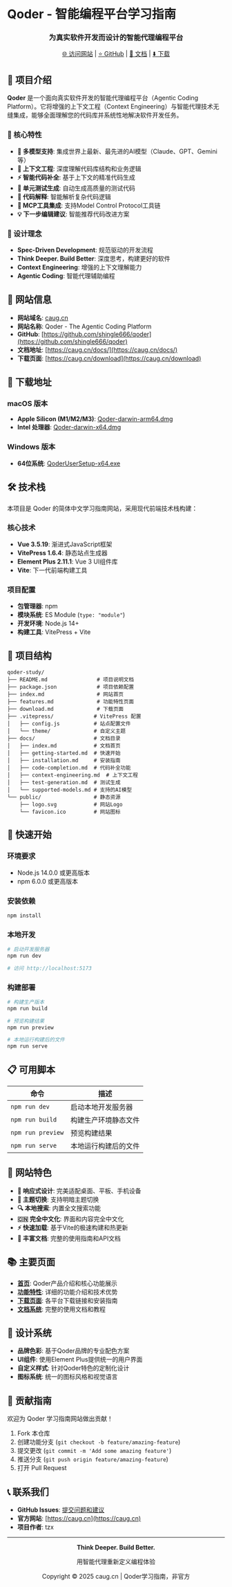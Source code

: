 # Qoder - 智能编程平台学习指南

<div align="center">
  
  <h3>为真实软件开发而设计的智能代理编程平台</h3>
  
  <p>
    <a href="https://caug.cn">🌐 访问网站</a> |
    <a href="https://github.com/shingle666/qoder">⭐ GitHub</a> |
    <a href="https://caug.cn/docs/">📖 文档</a> |
    <a href="https://caug.cn/download">⬇️ 下载</a>
  </p>
</div>

## 📖 项目介绍

**Qoder** 是一个面向真实软件开发的智能代理编程平台（Agentic Coding Platform）。它将增强的上下文工程（Context Engineering）与智能代理技术无缝集成，能够全面理解您的代码库并系统性地解决软件开发任务。

### 🎯 核心特性

- **🤖 多模型支持**: 集成世界上最新、最先进的AI模型（Claude、GPT、Gemini等）
- **🧠 上下文工程**: 深度理解代码库结构和业务逻辑
- **⚡ 智能代码补全**: 基于上下文的精准代码生成
- **🧪 单元测试生成**: 自动生成高质量的测试代码
- **📝 代码解释**: 智能解析复杂代码逻辑
- **🔧 MCP工具集成**: 支持Model Control Protocol工具链
- **💡 下一步编辑建议**: 智能推荐代码改进方案

### 🌟 设计理念

- **Spec-Driven Development**: 规范驱动的开发流程
- **Think Deeper. Build Better**: 深度思考，构建更好的软件
- **Context Engineering**: 增强的上下文理解能力
- **Agentic Coding**: 智能代理辅助编程

## 🚀 网站信息

- **网站域名**: [caug.cn](https://caug.cn)
- **网站名称**: Qoder - The Agentic Coding Platform
- **GitHub**: [https://github.com/shingle666/qoder](https://github.com/shingle666/qoder)
- **文档地址**: [https://caug.cn/docs/](https://caug.cn/docs/)
- **下载页面**: [https://caug.cn/download](https://caug.cn/download)

## 💾 下载地址

### macOS 版本
- **Apple Silicon (M1/M2/M3)**: [Qoder-darwin-arm64.dmg](https://download.qoder.com/release/latest/Qoder-darwin-arm64.dmg)
- **Intel 处理器**: [Qoder-darwin-x64.dmg](https://download.qoder.com/release/latest/Qoder-darwin-x64.dmg)

### Windows 版本
- **64位系统**: [QoderUserSetup-x64.exe](https://download.qoder.com/release/latest/QoderUserSetup-x64.exe)

## 🛠️ 技术栈

本项目是 Qoder 的简体中文学习指南网站，采用现代前端技术栈构建：

### 核心技术
- **Vue 3.5.19**: 渐进式JavaScript框架
- **VitePress 1.6.4**: 静态站点生成器
- **Element Plus 2.11.1**: Vue 3 UI组件库
- **Vite**: 下一代前端构建工具

### 项目配置
- **包管理器**: npm
- **模块系统**: ES Module (`type: "module"`)
- **开发环境**: Node.js 14+
- **构建工具**: VitePress + Vite

## 📁 项目结构

```
qoder-study/
├── README.md                # 项目说明文档
├── package.json             # 项目依赖配置
├── index.md                 # 网站首页
├── features.md              # 功能特性页面
├── download.md              # 下载页面
├── .vitepress/             # VitePress 配置
│   ├── config.js           # 站点配置文件
│   └── theme/              # 自定义主题
├── docs/                   # 文档目录
│   ├── index.md            # 文档首页
│   ├── getting-started.md  # 快速开始
│   ├── installation.md     # 安装指南
│   ├── code-completion.md  # 代码补全功能
│   ├── context-engineering.md  # 上下文工程
│   ├── test-generation.md  # 测试生成
│   └── supported-models.md # 支持的AI模型
└── public/                 # 静态资源
    ├── logo.svg            # 网站Logo
    └── favicon.ico         # 网站图标
```

## 🚀 快速开始

### 环境要求
- Node.js 14.0.0 或更高版本
- npm 6.0.0 或更高版本

### 安装依赖
```bash
npm install
```

### 本地开发
```bash
# 启动开发服务器
npm run dev

# 访问 http://localhost:5173
```

### 构建部署
```bash
# 构建生产版本
npm run build

# 预览构建结果
npm run preview

# 本地运行构建后的文件
npm run serve
```

## 📋 可用脚本

| 命令 | 描述 |
|------|------|
| `npm run dev` | 启动本地开发服务器 |
| `npm run build` | 构建生产环境静态文件 |
| `npm run preview` | 预览构建结果 |
| `npm run serve` | 本地运行构建后的文件 |

## 🌟 网站特色

- **📱 响应式设计**: 完美适配桌面、平板、手机设备
- **🌙 主题切换**: 支持明暗主题切换
- **🔍 本地搜索**: 内置全文搜索功能
- **🇨🇳 完全中文化**: 界面和内容完全中文化
- **⚡ 快速加载**: 基于Vite的极速构建和热更新
- **📖 丰富文档**: 完整的使用指南和API文档

## 📚 主要页面

- **[首页](index.md)**: Qoder产品介绍和核心功能展示
- **[功能特性](features.md)**: 详细的功能介绍和技术优势
- **[下载页面](download.md)**: 各平台下载链接和安装指南
- **[文档系统](docs/)**: 完整的使用文档和教程

## 🎨 设计系统

- **品牌色彩**: 基于Qoder品牌的专业配色方案
- **UI组件**: 使用Element Plus提供统一的用户界面
- **自定义样式**: 针对Qoder特色的定制化设计
- **图标系统**: 统一的图标风格和视觉语言

## 🤝 贡献指南

欢迎为 Qoder 学习指南网站做出贡献！

1. Fork 本仓库
2. 创建功能分支 (`git checkout -b feature/amazing-feature`)
3. 提交更改 (`git commit -m 'Add some amazing feature'`)
4. 推送分支 (`git push origin feature/amazing-feature`)
5. 打开 Pull Request


## 📞 联系我们

- **GitHub Issues**: [提交问题和建议](https://github.com/shingle666/qoder/issues)
- **官方网站**: [https://caug.cn](https://caug.cn)
- **项目作者**: tzx

---

<div align="center">
  <p><strong>Think Deeper. Build Better.</strong></p>
  <p>用智能代理重新定义编程体验</p>
  <p>Copyright © 2025 caug.cn | Qoder学习指南，非官方</p>
</div>
